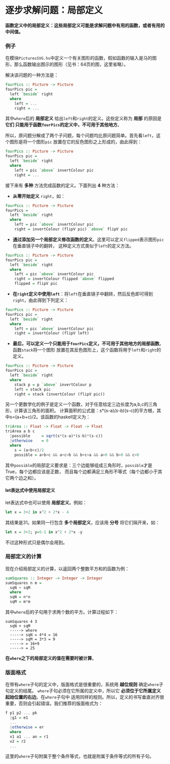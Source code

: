 逐步求解问题：局部定义
=======================================
**函数定义中的局部定义：这些局部定义可能是求解问题中有用的函数，或者有用的中间值。**

### 例子
在模块`PicturesSVG.hs`中定义一个有关图形的函数，假如函数的输入是马的图形，那么函数输出图示的图形（见书：64页的图，这里省略）。

解决该问题的一种方法是：
```haskell
fourPics :: Picture -> Picture
fourPics pic =
  left `beside` right
  where
    left = ...
    right = ...
```
其中`where`后的 **局部定义** 给出`left`和`right`的定义。这些定义称为 **局部** 的原因是 **它们
只能用于函数`fourPics`的定义中，不可用于其他地方**。

所以，原问题分解成了两个子问题，每个问题均比原问题简单。首先看`left`，这个图形是将一个图形`pic`
放置在它的反色图形之上形成的，由此得到：
```haskell
fourPics :: Picture -> Picture
fourPics pic =
  left `beside` right
  where
    left = pic `above` invertColour pic
    right = ...
```
接下来有 **多种** 方法完成函数的定义。下面列出 **4** 种方法：
+ **从零开始定义** `right`，如：

```haskell
fourPics :: Picture -> Picture
fourPics =
  left `beside` right
  where
    left = pic `above` invertColour pic
    right = invertColour (flipV pic) `above` flipV pic
```
+ **通过添加另一个局部定义修改函数的定义**。这里可以定义`flipped`表示图形`pic`在垂直镜子中的翻转，
这种定义方式类似于`left`的定义方法。

```haskell
fourPics :: Picture -> Picture
fourPics pic =
  left `beside` right
  where
    left = pic `above` invertColour pic
    right = invertColour flipped `above` flipped
    flipped = flipV pic
```
+ **在`right`定义中使用`left`**：将`left`在垂直镜子中翻转，然后反色即可得到`right`，由此得到下列定义：
```haskell
fourPics :: Picture -> Picture
fourPics pic =
  left `beside` right
  where
    left = pic `above` invertColour pic
    right = invertColour (flipV left)
```
+ **最后，可以定义一个只能用于`fourPics`定义，不可用于其他地方的局部函数**。函数`stack`将一个图形
放置在其反色图形上，这个函数将用于`left`和`right`的定义。
```haskell
fourPics :: Picture -> Picture
fourPics pic =
  left `beside` right
  where
    stack p = p `above` invertColour p
    left = stack pic
    right = stack (invertColour (flipV pic))
```

另一个更数学化的例子是定义一个函数，对于任意给定三边长度为a,b,c的三角形，计算该三角形的面积。
计算面积的公式是：s*(s-a)*(s-b)*(s-c)的平方根，其中s=(a+b+c)/2。该函数的haskell定义为：
```haskell
triArea :: Float -> Float -> Float -> Float
triArea a b c
  |possible     = sqrt(s*(s-a)*(s-b)*(s-c))
  |otherwise    = 0
  where
    s = (a+b+c)/2
    possible = a+b>c && a+c>b && b+c>a && a>0 && b>0 && c>0
```
其中`possible`的局部定义要求是：三个边能够组成三角形时，`possible`才是True，每个边都应该是正数，
而且每个边都满足三角形不等式（每个边都小于其它两个边之和）。
#### let表达式中使用局部定义
let表达式中也可以使用 **局部定义**。例如：
```haskell
let x = 3+2 in x^2 + 2*x - 4
```
其结果是31。如果同一行包含 **多个局部定义**，应该用 **分号** 将它们隔开来，如：
```haskell
let x = 3+2; y=5-1 in x^2 + 2*x -y
```
不过这种形式只是偶尔会用到。

### 局部定义的计算
现在介绍局部定义的计算，以返回两个整数平方和的函数为例：
```haskell
sumSquares :: Integer -> Integer -> Integer
sumSquares n m =
  sqN + sqM
  where
  sqN = n*n
  sqM = m*m
```
其中`where`后的子句用于求两个数的平方。计算过程如下：
```
sumSquares 4 3
  sqN + sqM
  -----> where
  -----> sqN = 4*4 = 16
  -----> sqM = 3*3 = 9
  -----> = 16+9
  -----> = 25
```
**在`where`之下的局部定义的值在需要时被计算**。

### 版面格式
在带有`where`子句的定义中，版面格式是很重要的，系统用 **越位规则** 确定`where`子句定义的结尾。
`where`子句必须在它所属的定义中，所以它 **必须位于它所属定义起始位置的右边**。在`where`子句中
适用同样的规则。所以，定义的书写垂直对齐很重要，否则会引起错误。我们推荐的版面格式为：
```haskell
f p1 p2 ... pk
  |g1 = e1
  ...
  |otherwise = er
  where
  v1 a1 ... an = r1
  v2 = r2
  ...
```
这里的`where`子句附属于整个条件等式，也就是附属于条件等式的所有子句。
